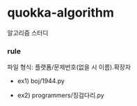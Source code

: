 # quokka-algorithm
알고리즘 스터디

### rule
파일 형식: 플랫폼/문제번호(없을 시 이름).확장자

- ex1) boj/1944.py

- ex2) programmers/징검다리.py
